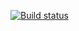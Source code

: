 [![Build status](https://ci.appveyor.com/api/projects/status/r8gfp74133a9taws/branch/main?svg=true)](https://ci.appveyor.com/project/CRASH3000/netoautotest-2-3-1/branch/main)
